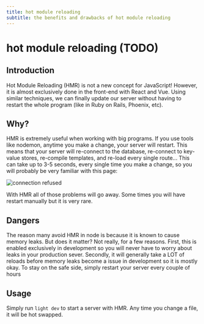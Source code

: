 ```yaml
---
title: hot module reloading
subtitle: the benefits and drawbacks of hot module reloading
---
```


# hot module reloading \(TODO\)

## Introduction

Hot Module Reloading \(HMR\) is not a new concept for JavaScript! However, it is almost exclusively done in the front-end with React and Vue. Using similar techniques, we can finally update our server without having to restart the whole program \(like in Ruby on Rails, Phoenix, etc\).

## Why?

HMR is extremely useful when working with big programs. If you use tools like nodemon, anytime you make a change, your server will restart. This means that your server will re-connect to the database, re-connect to key-value stores, re-compile templates, and re-load every single route... This can take up to 3-5 seconds, every single time you make a change, so you will probably be very familiar with this page:

![connection refused](https://github.com/ludicrousxyz/light/tree/207804d2e826e1f45ff0c63ba7b17f61c563bd82/static/images/screenshots/hmr/connection-refused.png)

With HMR all of those problems will go away. Some times you will have restart manually but it is very rare.

## Dangers

The reason many avoid HMR in node is because it is known to cause memory leaks. But does it matter? Not really, for a few reasons. First, this is enabled exclusively in development so you will never have to worry about leaks in your production sever. Secondly, it will generally take a LOT of reloads before memory leaks become a issue in development so it is mostly okay. To stay on the safe side, simply restart your server every couple of hours

## Usage

Simply run `light dev` to start a server with HMR. Any time you change a file, it will be hot swapped.

